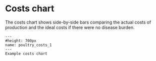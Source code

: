 # Costs chart

The costs chart shows side-by-side bars comparing the actual costs of production and the ideal costs if there were no disease burden.

```{figure} ../Images/poultry_costs_1.png
---
#height: 700px
name: poultry_costs_1
---
Example costs chart
```
